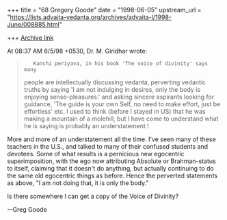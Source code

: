 +++
title = "68 Gregory Goode"
date = "1998-06-05"
upstream_url = "https://lists.advaita-vedanta.org/archives/advaita-l/1998-June/008885.html"

+++
[Archive link](https://lists.advaita-vedanta.org/archives/advaita-l/1998-June/008885.html)

At 08:37 AM 6/5/98 +0530, Dr. M. Giridhar wrote:

>        Kanchi periyava, in his book 'The voice of divinity' says many
>people are intellectually discussing vedanta, perverting vedantic truths
>by saying 'I am not indulging in desires, only the body is enjoying
>sense-pleasures.' and asking sincere aspirants looking for guidance, 'The
>guide is your own Self, no need to make effort, just be effortless' etc.
>I used to think (before I stayed in US) that he was making a mountain of a
>molehill, but I have come to understand what he is saying is probably an
>understatement !

More and more of an understatement all the time.  I've seen many of these
teachers in the U.S., and talked to many of their confused students and
devotees.  Some of what results is a pernicious new egocentric
superimposition, with the ego now attributing Absolute or Brahman-status to
itself, claiming that it doesn't do anything, but actually continuing to do
the same old egocentric things as before.  Hence the perverted statements
as above, "I am not doing that, it is only the body."

Is there somewhere I can get a copy of the Voice of Divinity?

--Greg Goode

